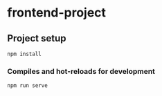 # frontend-project

## Project setup

```
npm install
```

### Compiles and hot-reloads for development

```
npm run serve
```

<!-- ### Compiles and minifies for production
```
npm run build
```

### Lints and fixes files
```
npm run lint
```

### Customize configuration
See [Configuration Reference](https://cli.vuejs.org/config/). -->
